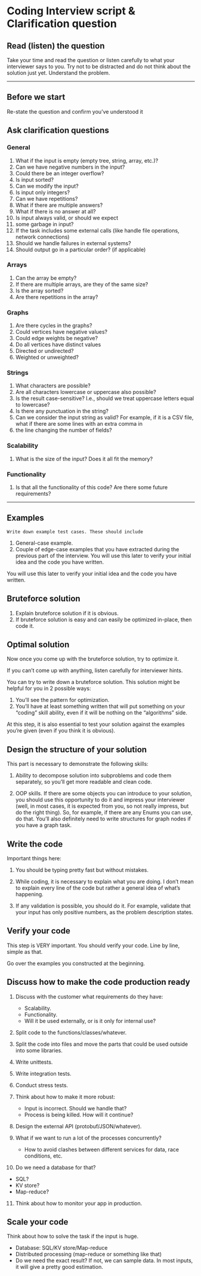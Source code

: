 # Coding Interview script & Clarification question

## Read (listen) the question

Take your time and read the question or listen carefully to what your interviewer says to you. Try not to be distracted and do not think about the solution just yet. Understand the problem.

---

## Before we start

Re-state the question and confirm you’ve understood it

## Ask clarification questions

### General

1. What if the input is empty (empty tree, string, array, etc.)?
2.  Can we have negative numbers in the input?
3.  Could there be an integer overflow?
4.  Is input sorted?
5.  Can we modify the input?
6.  Is input only integers?
7.  Can we have repetitions?
8.  What if there are multiple answers?
9.  What if there is no answer at all?
10. Is input always valid, or should we expect 
11. some garbage in input?
12. If the task includes some external calls 
(like handle file operations, network 
connections)
13. Should we handle failures in external systems?
14. Should output go in a particular order? (if applicable)

### Arrays

1. Can the array be empty?
2. If there are multiple arrays, are they of the same size?
3. Is the array sorted?
4. Are there repetitions in the array?

### Graphs

1. Are there cycles in the graphs?
2. Could vertices have negative values?
3. Could edge weights be negative?
4. Do all vertices have distinct values
5. Directed or undirected?
6. Weighted or unweighted?

### Strings

1. What characters are possible?
2. Are all characters lowercase or uppercase also possible?
3. Is the result case-sensitive? I.e., should we treat uppercase letters equal to lowercase?
4. Is there any punctuation in the string?
5. Can we consider the input string as valid? For example, if it is a CSV file, what if there are some lines with an extra comma in
6. the line changing the number of fields?

### Scalability

1. What is the size of the input? Does it all fit the memory?

### Functionality

1. Is that all the functionality of this code? Are there some future requirements?

----

## Examples

    Write down example test cases. These should include

1. General-case example.
2. Couple of edge-case examples that you have extracted during the previous part of the interview.
You will use this later to verify your initial idea and the code you have written.

You will use this later to verify your initial idea and the code you have written.


## Bruteforce solution
1. Explain bruteforce solution if it is obvious.
2. If bruteforce solution is easy and can easily be optimized in-place, then code it.

## Optimal solution

Now once you come up with the bruteforce solution, try to optimize it.

If you can’t come up with anything, listen carefully for interviewer hints.

You can try to write down a bruteforce solution. This solution might be helpful for you in 2 possible ways:

1. You’ll see the pattern for optimization.
2. You’ll have at least something written that will put something on your “coding” skill ability, even if it will be nothing on the “algorithms” side.

At this step, it is also essential to test your solution against the examples you’re given (even if you think it is obvious).

## Design the structure of your solution

This part is necessary to demonstrate the following skills:

1. Ability to decompose solution into subproblems and code them separately, so you’ll get more readable and clean code.

2. OOP skills. If there are some objects you can introduce to your solution, you should use this opportunity to do it and impress your interviewer (well, in most cases, it is expected from you, so not really impress, but do the right thing). So, for example, if there are any Enums you can use, do that. You’ll also definitely need to write structures for graph nodes if you have a graph task.

## Write the code
  Important things here:

1. You should be typing pretty fast but without mistakes.
   
2. While coding, it is necessary to explain what you are doing. I don’t mean to explain every line of the code but rather a general idea of what’s happening.
   
3. If any validation is possible, you should do it. For example, validate that your input has only positive numbers, as the problem description states.

## Verify your code

This step is VERY important. You should verify your code. Line by line, simple as that.

Go over the examples you constructed at the beginning.

## Discuss how to make the code production ready

1. Discuss with the customer what requirements do they have:
   * Scalability.
   * Functionality.
   * Will it be used externally, or is it only for internal use?

2. Split code to the functions/classes/whatever.
3. Split the code into files and move the parts that could be used outside into some libraries.
4. Write unittests.
5. Write integration tests.
6. Conduct stress tests. 
7. Think about how to make it more robust:
   * Input is incorrect. Should we handle that?
   * Process is being killed. How will it continue?
8. Design the external API (protobuf/JSON/whatever).

9. What if we want to run a lot of the processes concurrently?
   * How to avoid clashes between different services for data, race conditions, etc.
10. Do we need a database for that?
   * SQL?
   * KV store?
   * Map-reduce?
11. Think about how to monitor your app in production.

## Scale your code

Think about how to solve the task if the input is huge.

* Database: SQL/KV store/Map-reduce
* Distributed processing (map-reduce or something like that)
* Do we need the exact result? If not, we can sample data. In most inputs, it will give a pretty good estimation.